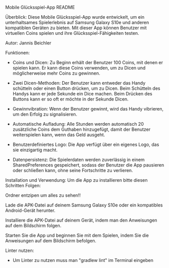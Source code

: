 Mobile Glücksspiel-App README

Überblick:
Diese Mobile Glücksspiel-App wurde entwickelt, um ein unterhaltsames Spielerlebnis auf Samsung Galaxy S10e und anderen kompatiblen Geräten zu bieten. Mit dieser App können Benutzer mit virtuellen Coins spielen und ihre Glücksspiel-Fähigkeiten testen.

Autor: Jannis Beichler

Funktionen:

- Coins und Dicen: Zu Beginn erhält der Benutzer 100 Coins, mit denen er spielen kann. Er kann diese Coins verwenden, um zu Dicen und möglicherweise mehr Coins zu gewinnen.

- Zwei Dicen-Methoden: Der Benutzer kann entweder das Handy schütteln oder einen Button drücken, um zu Dicen. Beim Schütteln des Handys kann er jede Sekunde ein Dice machen. Beim Drücken des Buttons kann er so oft er möchte in der Sekunde Dicen.

- Gewinnvibration: Wenn der Benutzer gewinnt, wird das Handy vibrieren, um den Erfolg zu signalisieren.

- Automatische Aufladung: Alle Stunden werden automatisch 20 zusätzliche Coins dem Guthaben hinzugefügt, damit der Benutzer weiterspielen kann, wenn das Geld ausgeht.

- Benutzerdefiniertes Logo: Die App verfügt über ein eigenes Logo, das sie einzigartig macht.

- Datenpersistenz: Die Spielerdaten werden zuverlässig in einem SharedPreferences gespeichert, sodass der Benutzer die App pausieren oder schließen kann, ohne seine Fortschritte zu verlieren.

Installation und Verwendung:
Um die App zu installieren bitte diesen Schritten Folgen:

Ordner entzipen um alles zu sehen!!

Lade die APK-Datei auf deinem Samsung Galaxy S10e oder ein kompatibles Android-Gerät herunter.

Installiere die APK-Datei auf deinem Gerät, indem man den Anweisungen auf dem Bildschirm folgen.

Starten Sie die App und beginnen Sie mit dem Spielen, indem Sie die Anweisungen auf dem Bildschirm befolgen.

Linter nutzen:

- Um Linter zu nutzen muss man "gradlew lint" im Terminal eingeben
